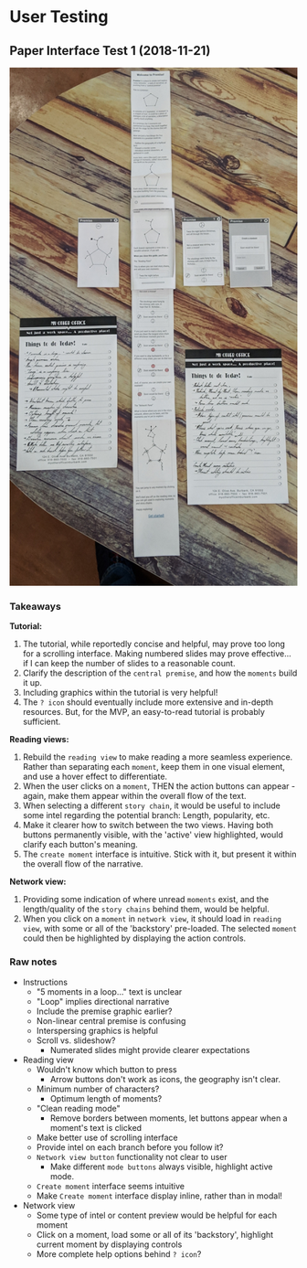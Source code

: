 # User Testing

## Paper Interface Test 1 (2018-11-21)

![Paper Interface Test 1](https://github.com/sjlutterbie/storychain-dev-notes/blob/paper-testing/user-feedback/paperTest1.jpg)

### Takeaways

__Tutorial:__
1. The tutorial, while reportedly concise and helpful, may prove too long for
  a scrolling interface. Making numbered slides may prove effective... if I can
  keep the number of slides to a reasonable count.
2. Clarify the description of the `central premise`, and how the `moments` build it up.
3. Including graphics within the tutorial is very helpful!
4. The `? icon` should eventually include more extensive and in-depth resources. But,
    for the MVP, an easy-to-read tutorial is probably sufficient.

__Reading views:__
1. Rebuild the `reading view` to make reading a more seamless experience. Rather
    than separating each `moment`, keep them in one visual element, and use a
    hover effect to differentiate.
2. When the user clicks on a `moment`, THEN the action buttons can appear - 
    again, make them appear within the overall flow of the text.
3. When selecting a different `story chain`, it would be useful to include some
    intel regarding the potential branch: Length, popularity, etc.
4. Make it clearer how to switch between the two views. Having both buttons
    permanently visible, with the 'active' view highlighted, would clarify
    each button's meaning.
5. The `create moment` interface is intuitive. Stick with it, but present it
    within the overall flow of the narrative.

__Network view:__
1. Providing some indication of where unread `moments` exist, and the
    length/quality of the `story chains` behind them, would be helpful.
2. When you click on a `moment` in `network view`, it should load in `reading
    view`, with some or all of the 'backstory' pre-loaded. The selected `moment`
    could then be highlighted by displaying the action controls.

### Raw notes

* Instructions
  *  "5 moments in a loop..." text is unclear
    *  "Loop" implies directional narrative
  * Include the premise graphic earlier?
  *  Non-linear central premise is confusing
  * Interspersing graphics is helpful
  * Scroll vs. slideshow?
    * Numerated slides might provide clearer expectations
* Reading view
  * Wouldn't know which button to press
    * Arrow buttons don't work as icons, the geography isn't clear.
  * Minimum number of characters?
    * Optimum length of moments?
  * "Clean reading mode"
    * Remove borders between moments, let buttons appear when a moment's text
      is clicked
  * Make better use of scrolling interface
  * Provide intel on each branch before you follow it?
  * `Network view button` functionality not clear to user
    * Make different `mode buttons` always visible, highlight active mode.
  * `Create moment` interface seems intuitive
  * Make `Create moment` interface display inline, rather than in modal!
* Network view
  * Some type of intel or content preview would be helpful for each moment
  * Click on a moment, load some or all of its 'backstory', highlight current
      moment by displaying controls
  * More complete help options behind `? icon`?

